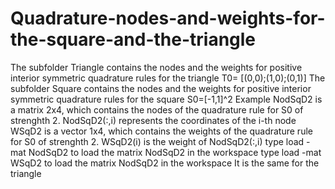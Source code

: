 # Quadrature-nodes-and-weights-for-the-square-and-the-triangle
The subfolder Triangle contains the nodes and the weights for positive interior symmetric quadrature rules for the triangle T0= [(0,0);(1,0);(0,1)]
The subfolder Square contains the nodes and the weights for positive interior symmetric quadrature rules for the square S0=[-1,1]^2
Example
NodSqD2 is a matrix 2x4, which contains the nodes of the quadrature rule for S0 of strenghth 2. 
NodSqD2(:,i) represents the coordinates of the i-th node
WSqD2 is a vector 1x4, which contains the weights of the quadrature rule for S0 of strenghth 2.
WSqD2(i) is the weight of NodSqD2(:,i)
type load -mat NodSqD2 to load the matrix NodSqD2 in the workspace
type load -mat WSqD2 to load the matrix NodSqD2 in the workspace
It is the same for the triangle
